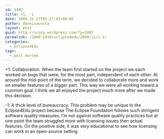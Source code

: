 ```yaml
---
id: 1492
title: +1, -1
date: 2009-11-27T05:27:07+00:00
author: dennisacosta
layout: post
guid: http://ucosp.wordpress.com/?p=1492
permalink: /2009-2010/eclipse4edu/2009/11/1-1/
categories:
  - Eclipse4Edu
tags:
  - post mortem
---
```

+1: Collaboration. When the team first started on the project we each worked on bugs that were, for the most part, independent of each other. At around the mid-point of the term, we decided to collaborate more and work on smaller features of a bigger part. This way we were all working toward a common goal. I think we all enjoyed the project much more after we made this decision.

-1: A thick level of bureaucracy. This problem may be unique to the Eclipse4Edu project because The Eclipse Foundation follows such stringent software quality measures. I&#8217;m not against software quality practices but at one point the team struggled more with licensing issues then actual features. On the positive side, it was very educational to see how licensing can work in an open-source setting.